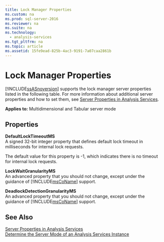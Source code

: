 ```yaml
---
title: Lock Manager Properties
ms.custom: na
ms.prod: sql-server-2016
ms.reviewer: na
ms.suite: na
ms.technology: 
  - analysis-services
ms.tgt_pltfrm: na
ms.topic: article
ms.assetid: 15fe9ead-825b-4ac3-9191-7a07caa2861b
---
```

# Lock Manager Properties
  [!INCLUDE[ssASnoversion](../../Token\Other/ssASnoversion_md.md)] supports the lock manager server properties listed in the following table. For more information about additional server properties and how to set them, see [Server Properties in Analysis Services](../../Topics\TopicNameNotContainA/Server-Properties-in-Analysis-Services.md).  
  
 **Applies to:** Multidimensional and Tabular server mode  
  
## Properties  
 **DefaultLockTimeoutMS**  
 A signed 32\-bit integer property that defines default lock timeout in milliseconds for internal lock requests.  
  
 The default value for this property is \-1, which indicates there is no timeout for internal lock requests.  
  
 **LockWaitGranularityMS**  
 An advanced property that you should not change, except under the guidance of [!INCLUDE[msCoName](../../Token\Other/msCoName_md.md)] support.  
  
 **DeadlockDetectionGranularityMS**  
 An advanced property that you should not change, except under the guidance of [!INCLUDE[msCoName](../../Token\Other/msCoName_md.md)] support.  
  
## See Also  
 [Server Properties in Analysis Services](../../Topics\TopicNameNotContainA/Server-Properties-in-Analysis-Services.md)   
 [Determine the Server Mode of an Analysis Services Instance](../../Topics\TopicNameNotContainA/Determine-the-Server-Mode-of-an-Analysis-Services-Instance.md)  
  
  